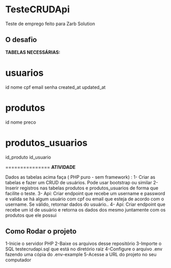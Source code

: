 # TesteCRUDApi
Teste de emprego feito para Zarb Solution

## O desafio

**TABELAS NECESSÁRIAS:**

usuarios
=========
id
nome
cpf
email
senha
created_at
updated_at

produtos
=========
id
nome
preco


produtos_usuarios
=========
id_produto
id_usuario

===============
**ATIVIDADE**

Dados as tabelas acima faça ( PHP puro  - sem framework) :
1- Criar as tabelas e fazer um CRUD de usuários. Pode usar bootstrap ou similar
2- Inserir registros nas tabelas produtos e produtos_usuarios de forma que facilite o teste.
3- Api: Criar endpoint que recebe um username e password e valida se há algum usuário com cpf ou email que esteja de acordo com o username. Se válido, retornar dados do usuário..
4- Api: Criar endpoint que recebe um id de usuário e retorna os dados dos mesmo juntamente com os produtos que ele possui


## Como Rodar o projeto
1-Inicie o servidor PHP
2-Baixe os arquivos desse repositório
3-Importe o SQL testecrudapi.sql que está no diretório raiz
4-Configure o arquivo .env fazendo uma cópia do .env-example
5-Acesse a URL do projeto no seu computador
